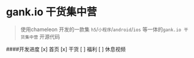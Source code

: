 # gank.io 干货集中营

> 使用chameleon 开发的一款集 `h5`/`小程序`/`android`/`ios` 等一体的`gank.io 干货集中营` 开源代码

####开发进度
[x] 首页 
[x] 干货
[ ] 福利
[ ] 休息视频
